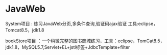 # JavaWeb
System项目 : 练习JavaWeb分页,多条件查询,验证码ajax验证 工具:eclipse，Tomcat8.5，jdk1.8

bookStore项目 ：一个稍微完整的图书商城练习，工具：eclipse，TomCat8.5，jdk1.8，MySQL5.7,Servlet+EL+jstl标签+JdbcTemplate+filter

